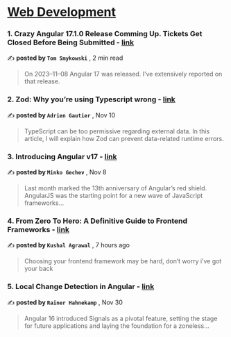 
<h1><a href=https://medium.com/tag/web-development/recommended target="_blank" rel="noopener noreferrer">Web Development</a></h1>
<h3>1. Crazy Angular 17.1.0 Release Comming Up. Tickets Get Closed Before Being Submitted - <a href=https://medium.com/@tomaszs2/angular-17-0-1-17-1-0-improvements-4d964db9f198?source=tag_recommended_feed---------0-84----------web_development----------06bb1ba8_fb30_429b_b290_4510dafeb050------- target="_blank" rel="noopener noreferrer">link</a></h3>

✍️ **posted by `Tom Smykowski`** <date> , 2 min read</date>

<blockquote>On 2023–11–08 Angular 17 was released. I’ve extensively reported on that release.</blockquote>

<h3>2. Zod: Why you’re using Typescript wrong - <a href=https://medium.com/ekino-france/zod-why-youre-using-typescript-wrong-b0c1583df089?source=tag_recommended_feed---------1-107----------web_development----------06bb1ba8_fb30_429b_b290_4510dafeb050------- target="_blank" rel="noopener noreferrer">link</a></h3>

✍️ **posted by `Adrien Gautier`** <date> , Nov 10</date>

<blockquote>TypeScript can be too permissive regarding external data. In this article, I will explain how Zod can prevent data-related runtime errors.</blockquote>

<h3>3. Introducing Angular v17 - <a href=https://medium.com/angular-blog/introducing-angular-v17-4d7033312e4b?source=tag_recommended_feed---------2-85----------web_development----------06bb1ba8_fb30_429b_b290_4510dafeb050------- target="_blank" rel="noopener noreferrer">link</a></h3>

✍️ **posted by `Minko Gechev`** <date> , Nov 8</date>

<blockquote>Last month marked the 13th anniversary of Angular’s red shield. AngularJS was the starting point for a new wave of JavaScript frameworks…</blockquote>

<h3>4. From Zero To Hero: A Definitive Guide to Frontend Frameworks - <a href=https://medium.com/@agrawalskushal/from-zero-to-hero-a-definitive-guide-to-frontend-frameworks-645637b11fb1?source=tag_recommended_feed---------3-84----------web_development----------06bb1ba8_fb30_429b_b290_4510dafeb050------- target="_blank" rel="noopener noreferrer">link</a></h3>

✍️ **posted by `Kushal Agrawal`** <date> , 7 hours ago</date>

<blockquote>Choosing your frontend framework may be hard, don’t worry i’ve got your back</blockquote>

<h3>5. Local Change Detection in Angular - <a href=https://medium.com/ngconf/local-change-detection-in-angular-410d82b38664?source=tag_recommended_feed---------4-107----------web_development----------06bb1ba8_fb30_429b_b290_4510dafeb050------- target="_blank" rel="noopener noreferrer">link</a></h3>

✍️ **posted by `Rainer Hahnekamp`** <date> , Nov 30</date>

<blockquote>Angular 16 introduced Signals as a pivotal feature, setting the stage for future applications and laying the foundation for a zoneless…</blockquote>

